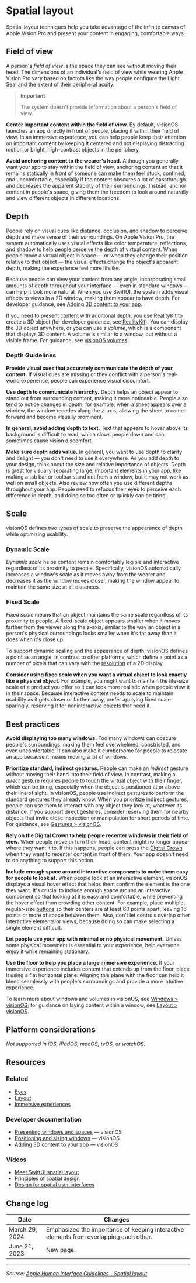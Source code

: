 # Spatial layout

Spatial layout techniques help you take advantage of the infinite canvas of Apple Vision Pro and present your content in engaging, comfortable ways.

## Field of view

A person's _field of view_ is the space they can see without moving their head. The dimensions of an individual's field of view while wearing Apple Vision Pro vary based on factors like the way people configure the Light Seal and the extent of their peripheral acuity.

> **Important**
>
> The system doesn't provide information about a person's field of view.

**Center important content within the field of view.** By default, visionOS launches an app directly in front of people, placing it within their field of view. In an immersive experience, you can help people keep their attention on important content by keeping it centered and not displaying distracting motion or bright, high-contrast objects in the periphery.

**Avoid anchoring content to the wearer's head.** Although you generally want your app to stay within the field of view, anchoring content so that it remains statically in front of someone can make them feel stuck, confined, and uncomfortable, especially if the content obscures a lot of passthrough and decreases the apparent stability of their surroundings. Instead, anchor content in people's space, giving them the freedom to look around naturally and view different objects in different locations.

## Depth

People rely on visual cues like distance, occlusion, and shadow to perceive depth and make sense of their surroundings. On Apple Vision Pro, the system automatically uses visual effects like color temperature, reflections, and shadow to help people perceive the depth of virtual content. When people move a virtual object in space — or when they change their position relative to that object — the visual effects change the object's apparent depth, making the experience feel more lifelike.

Because people can view your content from any angle, incorporating small amounts of depth throughout your interface — even in standard windows — can help it look more natural. When you use SwiftUI, the system adds visual effects to views in a 2D window, making them appear to have depth. For developer guidance, see [Adding 3D content to your app](https://developer.apple.com/documentation/visionOS/adding-3d-content-to-your-app).

If you need to present content with additional depth, you use RealityKit to create a 3D object (for developer guidance, see [RealityKit](https://developer.apple.com/documentation/RealityKit)). You can display the 3D object anywhere, or you can use a _volume_, which is a component that displays 3D content. A volume is similar to a window, but without a visible frame. For guidance, see [visionOS volumes](/design/human-interface-guidelines/windows#visionOS-volumes).

### Depth Guidelines

**Provide visual cues that accurately communicate the depth of your content.** If visual cues are missing or they conflict with a person's real-world experience, people can experience visual discomfort.

**Use depth to communicate hierarchy.** Depth helps an object appear to stand out from surrounding content, making it more noticeable. People also tend to notice changes in depth: for example, when a sheet appears over a window, the window recedes along the z-axis, allowing the sheet to come forward and become visually prominent.

**In general, avoid adding depth to text.** Text that appears to hover above its background is difficult to read, which slows people down and can sometimes cause vision discomfort.

**Make sure depth adds value.** In general, you want to use depth to clarify and delight — you don't need to use it everywhere. As you add depth to your design, think about the size and relative importance of objects. Depth is great for visually separating large, important elements in your app, like making a tab bar or toolbar stand out from a window, but it may not work as well on small objects. Also review how often you use different depths throughout your app. People need to refocus their eyes to perceive each difference in depth, and doing so too often or quickly can be tiring.

## Scale

visionOS defines two types of scale to preserve the appearance of depth while optimizing usability.

### Dynamic Scale

_Dynamic scale_ helps content remain comfortably legible and interactive regardless of its proximity to people. Specifically, visionOS automatically increases a window's scale as it moves away from the wearer and decreases it as the window moves closer, making the window appear to maintain the same size at all distances.

### Fixed Scale

_Fixed scale_ means that an object maintains the same scale regardless of its proximity to people. A fixed-scale object appears smaller when it moves farther from the viewer along the z-axis, similar to the way an object in a person's physical surroundings looks smaller when it's far away than it does when it's close up.

To support dynamic scaling and the appearance of depth, visionOS defines a point as an angle, in contrast to other platforms, which define a point as a number of pixels that can vary with the [resolution](/design/human-interface-guidelines/images#Resolution) of a 2D display.

**Consider using fixed scale when you want a virtual object to look exactly like a physical object.** For example, you might want to maintain the life-size scale of a product you offer so it can look more realistic when people view it in their space. Because interactive content needs to scale to maintain usability as it gets closer or farther away, prefer applying fixed scale sparingly, reserving it for noninteractive objects that need it.

## Best practices

**Avoid displaying too many windows.** Too many windows can obscure people's surroundings, making them feel overwhelmed, constricted, and even uncomfortable. It can also make it cumbersome for people to relocate an app because it means moving a lot of windows.

**Prioritize standard, indirect gestures.** People can make an _indirect_ gesture without moving their hand into their field of view. In contrast, making a _direct_ gesture requires people to touch the virtual object with their finger, which can be tiring, especially when the object is positioned at or above their line of sight. In visionOS, people use indirect gestures to perform the standard gestures they already know. When you prioritize indirect gestures, people can use them to interact with any object they look at, whatever its distance. If you support direct gestures, consider reserving them for nearby objects that invite close inspection or manipulation for short periods of time. For guidance, see [Gestures > visionOS](/design/human-interface-guidelines/gestures#visionOS).

**Rely on the Digital Crown to help people recenter windows in their field of view.** When people move or turn their head, content might no longer appear where they want it to. If this happens, people can press the [Digital Crown](/design/human-interface-guidelines/digital-crown) when they want to recenter content in front of them. Your app doesn't need to do anything to support this action.

**Include enough space around interactive components to make them easy for people to look at.** When people look at an interactive element, visionOS displays a visual hover effect that helps them confirm the element is the one they want. It's crucial to include enough space around an interactive component so that looking at it is easy and comfortable, while preventing the hover effect from crowding other content. For example, place multiple, regular-size [buttons](/design/human-interface-guidelines/buttons#visionOS) so their centers are at least 60 points apart, leaving 16 points or more of space between them. Also, don't let controls overlap other interactive elements or views, because doing so can make selecting a single element difficult.

**Let people use your app with minimal or no physical movement.** Unless some physical movement is essential to your experience, help everyone enjoy it while remaining stationary.

**Use the floor to help you place a large immersive experience.** If your immersive experience includes content that extends up from the floor, place it using a flat horizontal plane. Aligning this plane with the floor can help it blend seamlessly with people's surroundings and provide a more intuitive experience.

To learn more about windows and volumes in visionOS, see [Windows > visionOS](/design/human-interface-guidelines/windows#visionOS); for guidance on laying content within a window, see [Layout > visionOS](/design/human-interface-guidelines/layout#visionOS).

## Platform considerations

_Not supported in iOS, iPadOS, macOS, tvOS, or watchOS._

## Resources

### Related

- [Eyes](/design/human-interface-guidelines/eyes)
- [Layout](/design/human-interface-guidelines/layout)
- [Immersive experiences](/design/human-interface-guidelines/immersive-experiences)

### Developer documentation

- [Presenting windows and spaces](https://developer.apple.com/documentation/visionOS/presenting-windows-and-spaces) — visionOS
- [Positioning and sizing windows](https://developer.apple.com/documentation/visionOS/positioning-and-sizing-windows) — visionOS
- [Adding 3D content to your app](https://developer.apple.com/documentation/visionOS/adding-3d-content-to-your-app) — visionOS

### Videos

- [Meet SwiftUI spatial layout](https://developer.apple.com/videos/play/wwdc2025/273)
- [Principles of spatial design](https://developer.apple.com/videos/play/wwdc2023/10072)
- [Design for spatial user interfaces](https://developer.apple.com/videos/play/wwdc2023/10076)

## Change log

| Date           | Changes                                                                                |
| -------------- | -------------------------------------------------------------------------------------- |
| March 29, 2024 | Emphasized the importance of keeping interactive elements from overlapping each other. |
| June 21, 2023  | New page.                                                                              |

---

_Source: [Apple Human Interface Guidelines - Spatial layout](https://developer.apple.com/design/human-interface-guidelines/spatial-layout)_
